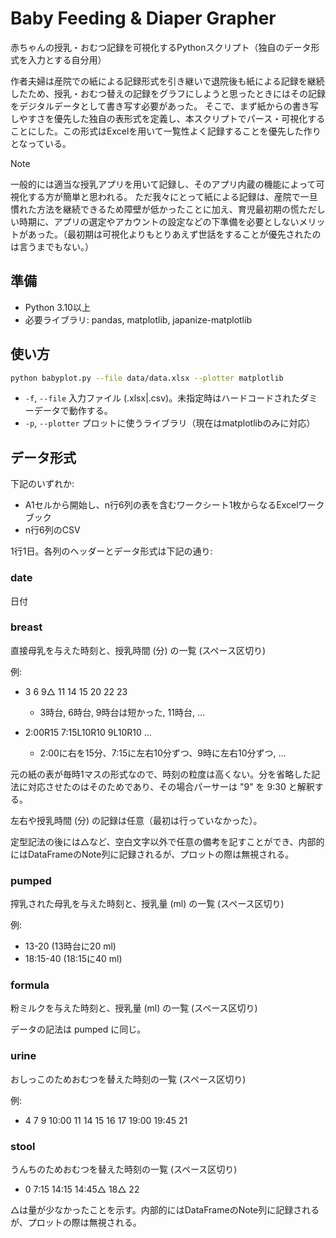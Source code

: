 # Baby Feeding & Diaper Grapher

赤ちゃんの授乳・おむつ記録を可視化するPythonスクリプト（独自のデータ形式を入力とする自分用）

作者夫婦は産院での紙による記録形式を引き継いで退院後も紙による記録を継続したため、授乳・おむつ替えの記録をグラフにしようと思ったときにはその記録をデジタルデータとして書き写す必要があった。
そこで、まず紙からの書き写しやすさを優先した独自の表形式を定義し、本スクリプトでパース・可視化することにした。この形式はExcelを用いて一覧性よく記録することを優先した作りとなっている。

> [!NOTE]
> 一般的には適当な授乳アプリを用いて記録し、そのアプリ内蔵の機能によって可視化する方が簡単と思われる。
> ただ我々にとって紙による記録は、産院で一旦慣れた方法を継続できるため障壁が低かったことに加え、育児最初期の慌ただしい時期に、アプリの選定やアカウントの設定などの下準備を必要としないメリットがあった。（最初期は可視化よりもとりあえず世話をすることが優先されたのは言うまでもない。）

## 準備

- Python 3.10以上
- 必要ライブラリ: pandas, matplotlib, japanize-matplotlib

## 使い方

```bash
python babyplot.py --file data/data.xlsx --plotter matplotlib
```

- `-f`, `--file` 入力ファイル (.xlsx|.csv)。未指定時はハードコードされたダミーデータで動作する。
- `-p`, `--plotter` プロットに使うライブラリ（現在はmatplotlibのみに対応）

## データ形式

下記のいずれか:

- A1セルから開始し、n行6列の表を含むワークシート1枚からなるExcelワークブック
- n行6列のCSV

1行1日。各列のヘッダーとデータ形式は下記の通り: 

### date

日付

### breast

直接母乳を与えた時刻と、授乳時間 (分) の一覧 (スペース区切り)

例: 
- 3 6 9△ 11 14 15 20 22 23
  - 3時台, 6時台, 9時台は短かった, 11時台, ...

- 2:00R15 7:15L10R10 9L10R10 ... 
  - 2:00に右を15分、7:15に左右10分ずつ、9時に左右10分ずつ, ...


元の紙の表が毎時1マスの形式なので、時刻の粒度は高くない。分を省略した記法に対応させたのはそのためであり、その場合パーサーは "9" を 9:30 と解釈する。

左右や授乳時間 (分) の記録は任意（最初は行っていなかった）。

定型記法の後には△など、空白文字以外で任意の備考を記すことができ、内部的にはDataFrameのNote列に記録されるが、プロットの際は無視される。

### pumped

搾乳された母乳を与えた時刻と、授乳量 (ml) の一覧 (スペース区切り)

例:

- 13-20 (13時台に20 ml)
- 18:15-40 (18:15に40 ml)

### formula

粉ミルクを与えた時刻と、授乳量 (ml) の一覧 (スペース区切り)

データの記法は pumped に同じ。

### urine

おしっこのためおむつを替えた時刻の一覧 (スペース区切り)

例: 

- 4 7 9 10:00 11 14 15 16 17 19:00 19:45 21

### stool

うんちのためおむつを替えた時刻の一覧 (スペース区切り)

- 0 7:15 14:15 14:45△ 18△ 22

△は量が少なかったことを示す。内部的にはDataFrameのNote列に記録されるが、プロットの際は無視される。

